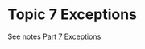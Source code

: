 # Topic 7 Exceptions

See notes [Part 7 Exceptions](https://edward2.solent.ac.uk/course/mad/part7.html) 

